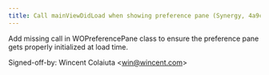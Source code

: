```yaml
---
title: Call mainViewDidLoad when showing preference pane (Synergy, 4a9cbcf)
---
```


Add missing call in WOPreferencePane class to ensure the preference pane gets properly initialized at load time.

Signed-off-by: Wincent Colaiuta &lt;win@wincent.com&gt;
